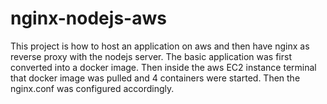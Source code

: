 # nginx-nodejs-aws

This project is how to host an application on aws and then have nginx as reverse proxy with the nodejs server. The basic application was first converted into a docker image.
Then inside the aws EC2 instance terminal that docker image was pulled and 4 containers were started. Then the nginx.conf was configured accordingly. 

